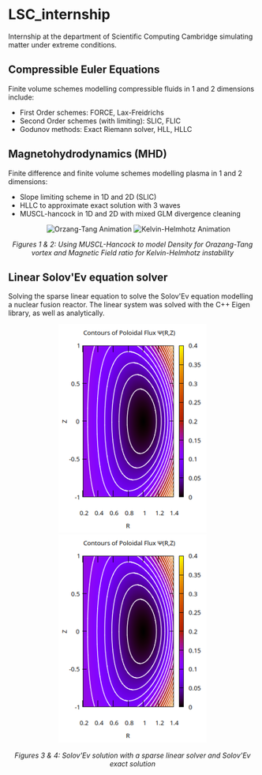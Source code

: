 # LSC_internship
Internship at the department of Scientific Computing Cambridge simulating matter under extreme conditions. 
## Compressible Euler Equations
Finite volume schemes modelling compressible fluids in 1 and 2 dimensions include:
- First Order schemes: FORCE, Lax-Freidrichs
- Second Order schemes (with limiting): SLIC, FLIC
- Godunov methods: Exact Riemann solver, HLL, HLLC
## Magnetohydrodynamics (MHD)
Finite difference and finite volume schemes modelling plasma in 1 and 2 dimensions:
- Slope limiting scheme in 1D and 2D (SLIC)
- HLLC to approximate exact solution with 3 waves
- MUSCL-hancock in 1D and 2D with mixed GLM divergence cleaning
  <p align="center">
  <img src="MUSCL.gif" alt="Orzang-Tang Animation" width="300" />
  <img src="MUSCL2.gif" alt="Kelvin-Helmhotz Animation" width="300" />
</p>

<p align="center"><em>Figures 1 & 2: Using MUSCL-Hancock to model Density for Orazang-Tang vortex and Magnetic Field ratio for Kelvin-Helmhotz instability</em></p>

## Linear Solov'Ev equation solver
Solving the sparse linear equation to solve the Solov'Ev equation modelling a nuclear fusion reactor. The linear system was solved with the C++ Eigen library, as well as analytically.

  <p align="center">
  <img src="solovev.png" alt="Solov'Ev Solution" width="300" />
  <img src="solovev_exact.png" alt="Exact Solov'Ev Solution" width="300" />
</p>

<p align="center"><em>Figures 3 & 4: Solov'Ev solution with a sparse linear solver and Solov'Ev exact solution</em></p>

